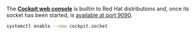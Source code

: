 The [**Cockpit web console**](https://access.redhat.com/documentation/en-us/red_hat_enterprise_linux/9/html/managing_systems_using_the_rhel_9_web_console/getting-started-with-the-rhel-9-web-console_system-management-using-the-rhel-9-web-console#what-is-the-RHEL-web-console_getting-started-with-the-rhel-9-web-console) is builtin to Red Hat distributions and, once its socket has been started, is [available at port 9090](https://access.redhat.com/documentation/en-us/red_hat_enterprise_linux/9/html/managing_systems_using_the_rhel_9_web_console/getting-started-with-the-rhel-9-web-console_system-management-using-the-rhel-9-web-console#logging-in-to-the-web-console_getting-started-with-the-rhel-9-web-console).
    
```sh
systemctl enable --now cockpit.socket
```